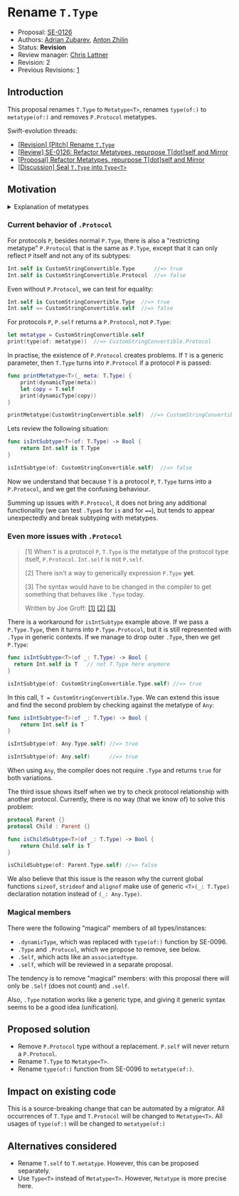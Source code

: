 # Rename `T.Type`

* Proposal: [SE-0126](0126-refactor-metatypes-repurpose-t-dot-self-and-mirror.md)
* Authors: [Adrian Zubarev](https://github.com/DevAndArtist), [Anton Zhilin](https://github.com/Anton3)
* Status: **Revision**
* Review manager: [Chris Lattner](http://github.com/lattner)
* Revision: 2
* Previous Revisions: [1](https://github.com/apple/swift-evolution/blob/83707b0879c83dcde778f8163f5768212736fdc2/proposals/0126-refactor-metatypes-repurpose-t-dot-self-and-mirror.md)

## Introduction

This proposal renames `T.Type` to `Metatype<T>`, renames `type(of:)` to `metatype(of:)` and removes `P.Protocol` metatypes.

Swift-evolution threads: 

* [\[Revision\] \[Pitch\] Rename `T.Type`](https://lists.swift.org/pipermail/swift-evolution/Week-of-Mon-20160718/025115.html)
* [\[Review\] SE-0126: Refactor Metatypes, repurpose T[dot]self and Mirror]()
* [\[Proposal\] Refactor Metatypes, repurpose T[dot]self and Mirror](https://lists.swift.org/pipermail/swift-evolution/Week-of-Mon-20160718/024772.html) 
* [\[Discussion\] Seal `T.Type` into `Type<T>`](https://lists.swift.org/pipermail/swift-evolution/Week-of-Mon-20160704/023818.html)

## Motivation

<details><summary>Explanation of metatypes</summary>

For every type `T` in Swift, there is an associated metatype `T.Type`.

### Basics: function specialization

Let's try to write a generic function like `staticSizeof`. We will only consider its declaration; implementation is trivial and unimportant here.

Out first try would be:

```swift
func staticSizeof<T>() -> Int
staticSizeof<Float>()  // error :(
```

Unfortunately, it's an error. We can't explicitly specialize generic functions in Swift. Second try: we pass a parameter to our function and get generic type parameter from it:

```swift
func staticSizeof<T>(_: T) -> Int
staticSizeof(1)  //=> should be 8
```

But what if our type `T` was a bit more complex and hard to obtain? For example, think of `struct Properties` that loads a file on initialization:

```swift
let complexValue = Properties("the_file.txt")  // we have to load a file
staticSizeof(complexValue)                     // just to specialize a function
```

Isn't that weird? But we can work around that limitation by passing instance of a dummy generic type:

```swift
struct Dummy<T> { }
func staticSizeof<T>(_: Dummy<T>) -> Int
staticSizeof(Dummy<Properties>())
```

This is the main detail to understand: we **can** explicitly specialize generic types, and we **can** infer generic type parameter of function from generic type parameter of passed instance. Now, surprise! We've already got `Dummy<T>` in the language: it's called `T.Type` and created using `T.self`:

```swift
func staticSizeof<T>(_: T.Type) -> Int
staticSizeof(Float.self)
```

But there's a lot more to `T.Type`. Sit tight.

### Subtyping

Internally, `T.Type` stores identifier of a type. Specifically, `T.Type` can refer to any **subtype** of `T`. With enough luck, we can also cast instances of metatypes to other metatypes. For example, `Int : CustomStringConvertible`, so we can do this:

```swift
let subtype = Int.self
metaInt    //=> Int
let supertype = subtype as CustomStringConvertible.Type
supertype  //=> Int
```

Here, `supertype : CustomStringConvertible.Type` can refer to `Int`, to `String` or to any other `T : CustomStringConvertible`.
We can also use `as?`, `as!` and `is` to check subtyping relationships. We'll only show examples with `is`:

```swift
Int.self is CustomStringConvertible.Type  //=> true
```
```swift
protocol Base { }
protocol Derived: Base { }
Derived.self is Base.Type  //=> true
```
```swift
protocol Base { }
struct Derived: Base { }
let someBase = Derived.self as Base.Type
// ...
someBase is Derived.Type  //=> true
```

A common practise is to store metatypes `as Any.Type`. When needed, we can check all required conformances.

### Dynamic dispatch of static methods

If we have an instance of `T.Type`, we can call static methods of `T` on it:

```swift
struct MyStruct {
    static func staticMethod() -> String { return "Hello metatypes!" }
}
let meta = MyStruct.self
meta.staticMethod()  //=> Hello metatypes!
```

What is especially useful, if our `T.self` actually stores some `U : T`, then static method of `U` will be called:

```swift
protocol HasStatic { static func staticMethod() -> String }
struct A: HasStatic { static func staticMethod() -> String { return "A" } }
struct B: HasStatic { static func staticMethod() -> String { return "B" } }

var meta: HasStatic.Type
meta = A.self
meta.staticMethod()  //=> A
meta = B.self
meta.staticMethod()  //=> B
```

Summing that up, metatypes have far deeper semantics than a tool for specialization of generic functions. They combine dynamic information about a type with static information "contained type is a subtype of *this*". They can also dynamically dispatch static methods the same way as normal methods are dynamically dispatched.
</details>

### Current behavior of `.Protocol`

For protocols `P`, besides normal `P.Type`, there is also a "restricting metatype" `P.Protocol` that is the same as `P.Type`, except that it can only reflect `P` itself and not any of its subtypes:

```swift
Int.self is CustomStringConvertible.Type      //=> true
Int.self is CustomStringConvertible.Protocol  //=> false
```

Even without `P.Protocol`, we can test for equality:

```swift
Int.self is CustomStringConvertible.Type  //=> true
Int.self == CustomStringConvertible.self  //=> false
```

For protocols `P`, `P.self` returns a `P.Protocol`, not `P.Type`:

```swift
let metatype = CustomStringConvertible.self
print(type(of: metatype))  //=> CustomStringConvertible.Protocol
```

In practise, the existence of `P.Protocol` creates problems. If `T` is a generic parameter, then `T.Type` turns into `P.Protocol` if a protocol `P` is passed:

```swift
func printMetatype<T>(_ meta: T.Type) {
    print(dynamicType(meta))
    let copy = T.self
    print(dynamicType(copy))
}

printMetatype(CustomStringConvertible.self)  //=> CustomStringConvertible.Protocol x2
```

Lets review the following situation:

```swift
func isIntSubtype<T>(of: T.Type) -> Bool {
    return Int.self is T.Type
}

isIntSubtype(of: CustomStringConvertible.self)  //=> false
```

Now we understand that because `T` is a protocol `P`, `T.Type` turns into a `P.Protocol`, and we get the confusing behaviour.

Summing up issues with `P.Protocol`, it does not bring any additional functionality (we can test `.Type`s for `is` and for `==`),
but tends to appear unexpectedly and break subtyping with metatypes.

### Even more issues with `.Protocol`

> [1] When `T` is a protocol `P`, `T.Type` is the metatype of the protocol type itself, `P.Protocol`. `Int.self` is not `P.self`.
>
> [2] There isn't a way to generically expression `P.Type` **yet**.
>
> [3] The syntax would have to be changed in the compiler to get something that behaves like `.Type` today.
>
> Written by Joe Groff: [\[1\]](https://twitter.com/jckarter/status/754420461404958721) [\[2\]](https://twitter.com/jckarter/status/754420624261472256)  [\[3\]](https://twitter.com/jckarter/status/754425573762478080)

There is a workaround for `isIntSubtype` example above. If we pass a `P.Type.Type`, then it turns into `P.Type.Protocol`, but it is still represented with `.Type` in generic contexts. If we manage to drop outer `.Type`, then we get `P.Type`:

```swift
func isIntSubtype<T>(of _: T.Type) -> Bool {
  return Int.self is T   // not T.Type here anymore
}

isIntSubtype(of: CustomStringConvertible.Type.self) //=> true
```

In this call, `T = CustomStringConvertible.Type`. We can extend this issue and find the second problem by checking against the metatype of `Any`:

```swift
func isIntSubtype<T>(of _: T.Type) -> Bool {
	return Int.self is T
}

isIntSubtype(of: Any.Type.self) //=> true

isIntSubtype(of: Any.self)      //=> true
```

When using `Any`, the compiler does not require `.Type` and returns `true` for both variations.

The third issue shows itself when we try to check protocol relationship with another protocol. Currently, there is no way (that we know of) to solve this problem:

```swift
protocol Parent {}
protocol Child : Parent {}

func isChildSubtype<T>(of _: T.Type) -> Bool {
	return Child.self is T
}

isChildSubtype(of: Parent.Type.self) //=> false
```

We also believe that this issue is the reason why the current global functions `sizeof`, `strideof` and `alignof` make use of generic `<T>(_: T.Type)` declaration notation instead of `(_: Any.Type)`.

### Magical members

There were the following "magical" members of all types/instances:

* `.dynamicType`, which was replaced with `type(of:)` function by SE-0096.
* `.Type` and `.Protocol`, which we propose to remove, see below.
* `.Self`, which acts like an `associatedtype`.
* `.self`, which will be reviewed in a separate proposal.

The tendency is to remove "magical" members: with this proposal there will only be `.Self` (does not count) and `.self`.

Also, `.Type` notation works like a generic type, and giving it generic syntax seems to be a good idea (unification).

## Proposed solution

* Remove `P.Protocol` type without a replacement. `P.self` will never return a `P.Protocol`.
* Rename `T.Type` to `Metatype<T>`.
* Rename `type(of:)` function from SE-0096 to `metatype(of:)`.

## Impact on existing code

This is a source-breaking change that can be automated by a migrator. All occurrences of `T.Type` and `T.Protocol` will be changed to `Metatype<T>`. All usages of `type(of:)` will be changed to `metatype(of:)`

## Alternatives considered

* Rename `T.self` to `T.metatype`. However, this can be proposed separately.
* Use `Type<T>` instead of `Metatype<T>`. However, `Metatype` is more precise here.
